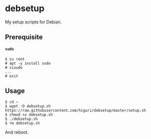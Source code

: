 # debsetup
My setup scripts for Debian.

## Prerequisite
#### `sudo`
```shell
$ su root
# apt -y install sudo
# visudo
...
# exit
```

## Usage
```shell
$ cd ~
$ wget -O debsetup.sh https://raw.githubusercontent.com/higuri/debsetup/master/setup.sh
$ chmod +x debsetup.sh
$ ./debsetup.sh
$ rm debsetup.sh
```
And reboot.
